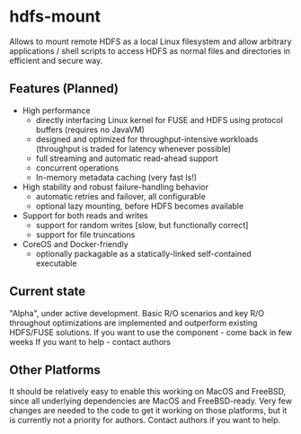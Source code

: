 hdfs-mount
==========
Allows to mount remote HDFS as a local Linux filesystem and allow arbitrary applications / shell scripts to access HDFS as normal files and directories in efficient and secure way.

Features (Planned)
------------------
* High performance
   * directly interfacing Linux kernel for FUSE and HDFS using protocol buffers (requires no JavaVM)
   * designed and optimized for throughput-intensive workloads (throughput is traded for latency whenever possible)
   * full streaming and automatic read-ahead support
   * concurrent operations
   * In-memory metadata caching (very fast ls!)
* High stability and robust failure-handling behavior
   * automatic retries and failover, all configurable
   * optional lazy mounting, before HDFS becomes available
* Support for both reads and writes
  * support for random writes [slow, but functionally correct]
  * support for file truncations
* CoreOS and Docker-friendly
  * optionally packagable as a statically-linked self-contained executable

Current state
-------------
"Alpha", under active development. Basic R/O scenarios and key R/O throughout optimizations are implemented and outperform existing HDFS/FUSE solutions.
If you want to use the component - come back in few weeks
If you want to help - contact authors

Other Platforms
---------------
It should be relatively easy to enable this working on MacOS and FreeBSD, since all underlying dependencies are MacOS and FreeBSD-ready. Very few changes are needed to the code to get it working on those platforms, but it is currently not a priority for authors. Contact authors if you want to help.
